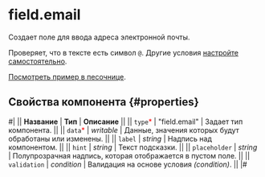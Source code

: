 # field.email

Создает поле для ввода адреса электронной почты.

Проверяет, что в тексте есть символ `@`. Другие условия [настройте самостоятельно](../best-practices/conditions.md).

[Посмотреть пример в песочнице](https://clck.ru/RYXrb).

## Свойства компонента {#properties}

#|
|| **Название** | **Тип** | **Описание** ||
|| `type`<span style="color: red">\*</span> | "field.email" | Задает тип компонента. ||
|| `data`<span style="color: red">\*</span> | _writable_ | Данные, значения которых будут обработаны или изменены. ||
|| `label` | _string_ | Надпись над компонентом. ||
|| `hint` | _string_ | Текст подсказки. ||
|| `placeholder` | _string_ | Полупрозрачная надпись, которая отображается в пустом поле. ||
|| `validation` | _condition_ | Валидация на основе условия _(condition)_. ||
|#
